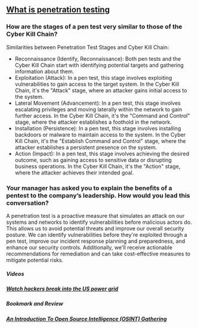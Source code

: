 ## [What is penetration testing](https://www.imperva.com/learn/application-security/penetration-testing/)

### How are the stages of a pen test very similar to those of the Cyber Kill Chain?
Similarities between Penetration Test Stages and Cyber Kill Chain:
* Reconnaissance (Identify, Reconnaissance): Both pen tests and the Cyber Kill Chain start with identifying potential targets and gathering information about them.
* Exploitation (Attack): In a pen test, this stage involves exploiting vulnerabilities to gain access to the target system. In the Cyber Kill Chain, it's the "Attack" stage, where an attacker gains initial access to the system.
* Lateral Movement (Advancement): In a pen test, this stage involves escalating privileges and moving laterally within the network to gain further access. In the Cyber Kill Chain, it's the "Command and Control" stage, where the attacker establishes a foothold in the network.
* Installation (Persistence): In a pen test, this stage involves installing backdoors or malware to maintain access to the system. In the Cyber Kill Chain, it's the "Establish Command and Control" stage, where the attacker establishes a persistent presence on the system.
* Action (Impact): In a pen test, this stage involves achieving the desired outcome, such as gaining access to sensitive data or disrupting business operations. In the Cyber Kill Chain, it's the "Action" stage, where the attacker achieves their intended goal.
### Your manager has asked you to explain the benefits of a pentest to the company’s leadership. How would you lead this conversation?
A penetration test is a proactive measure that simulates an attack on our systems and networks to identify vulnerabilities before malicious actors do. This allows us to avoid potential threats and improve our overall security posture. We can identify vulnerabilities before they're exploited through a pen test, improve our incident response planning and preparedness, and enhance our security controls. Additionally, we'll receive actionable recommendations for remediation and can take cost-effective measures to mitigate potential risks.
##### Videos
##### [Watch hackers break into the US power grid](https://www.youtube.com/watch?v=pL9q2lOZ1Fw)

##### Bookmark and Review
##### [An Introduction To Open Source Intelligence (OSINT) Gathering](https://www.secjuice.com/introduction-to-open-source-intelligence-osint/)
